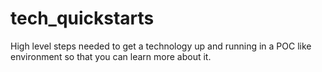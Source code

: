 # tech_quickstarts
High level steps needed to get a technology up and running in a POC like environment so that you can learn more about it.
